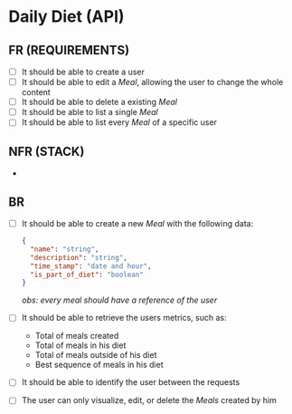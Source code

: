 # Daily Diet (API)

## FR (REQUIREMENTS)

- [ ] It should be able to create a user
- [ ] It should be able to edit a _Meal_, allowing the user to change the whole content
- [ ] It should be able to delete a existing _Meal_
- [ ] It should be able to list a single _Meal_
- [ ] It should be able to list every _Meal_ of a specific user

## NFR (STACK)

-

## BR

- [ ] It should be able to create a new _Meal_ with the following data:

  ```json
  {
    "name": "string",
    "description": "string",
    "time_stamp": "date and hour",
    "is_part_of_diet": "boolean"
  }
  ```

  _obs: every meal should have a reference of the user_

- [ ] It should be able to retrieve the users metrics, such as:

  - Total of meals created
  - Total of meals in his diet
  - Total of meals outside of his diet
  - Best sequence of meals in his diet

- [ ] It should be able to identify the user between the requests
- [ ] The user can only visualize, edit, or delete the _Meals_ created by him
